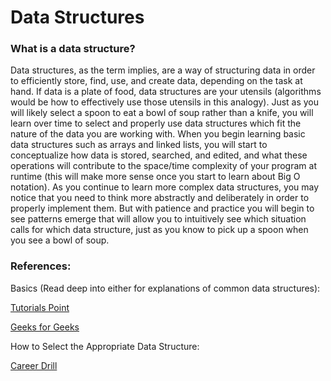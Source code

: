 # Data Structures

<div class="gap formatted-content">
    <h3>What is a data structure?</h3>

<p>Data structures, as the term implies, are a way of structuring data in order to efficiently store, find, use, and create data, depending on the task at hand. If data is a plate of food, data structures are your utensils (algorithms would be how to effectively use those utensils in this analogy). Just as you will likely select a spoon to eat a bowl of soup rather than a knife, you will learn over time to select and properly use data structures which fit the nature of the data you are working with. 
When you begin learning basic data structures such as arrays and linked lists, you will start to conceptualize how data is stored, searched, and edited, and what these operations will contribute to the space/time complexity of your program at runtime (this will make more sense once you start to learn about Big O notation). As you continue to learn more complex data structures, you may notice that you need to think more abstractly and deliberately in order to properly implement them. But with patience and practice you will begin to see patterns emerge that will allow you to intuitively see which situation calls for which data structure, just as you know to pick up a spoon when you see a bowl of soup.</p>

<h3>References:</h3>

<p>Basics (Read deep into either for explanations of common data structures): </p>

<p><a href="https://www.tutorialspoint.com/data_structures_algorithms/data_structures_basics.htm title="Tutorials Point" target="_blank">Tutorials Point</a></p>

<p><a href="https://www.geeksforgeeks.org/data-structures/" title="Geeks for Geeks" target="_blank">Geeks for Geeks</a></p>

<p>How to Select the Appropriate Data Structure:</p>

<p><a href="https://www.careerdrill.com/blog/coding-interview/choosing-the-right-data-structure-to-solve-problems/" title="Career Drill" target="_blank">Career Drill</a></p>

</div>
